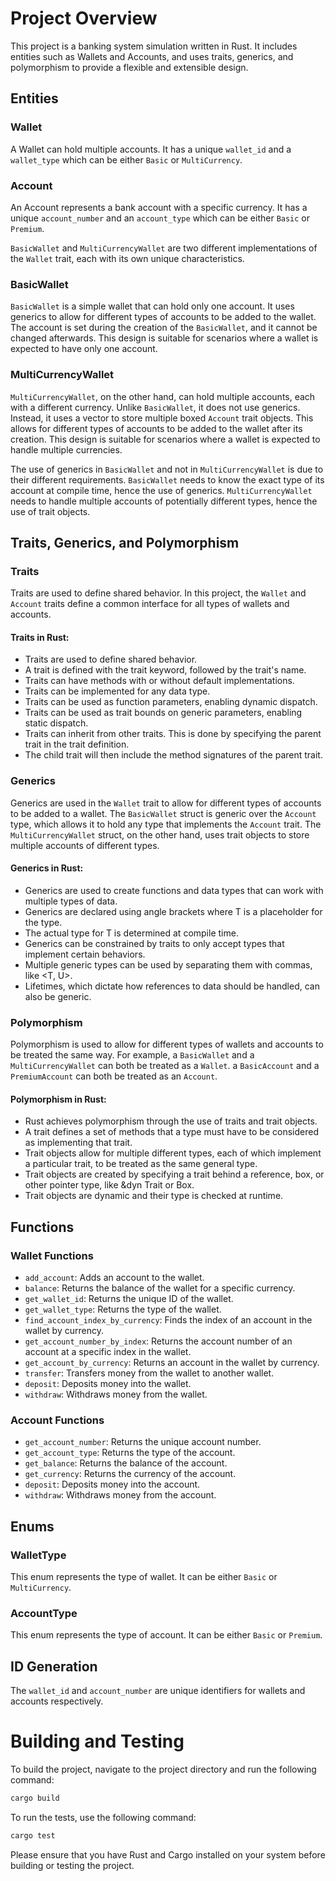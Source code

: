 # Project Overview

This project is a banking system simulation written in Rust. It includes entities such as Wallets and Accounts, and uses traits, generics, and polymorphism to provide a flexible and extensible design.

## Entities

### Wallet

A Wallet can hold multiple accounts. It has a unique `wallet_id` and a `wallet_type` which can be either `Basic` or `MultiCurrency`.

### Account

An Account represents a bank account with a specific currency. 
It has a unique `account_number` and an `account_type` which can be either `Basic` or `Premium`.


`BasicWallet` and `MultiCurrencyWallet` are two different implementations of the `Wallet` trait, 
each with its own unique characteristics.

### BasicWallet

`BasicWallet` is a simple wallet that can hold only one account. 
It uses generics to allow for different types of accounts to be added to the wallet. 
The account is set during the creation of the `BasicWallet`, and it cannot be changed afterwards. 
This design is suitable for scenarios where a wallet is expected to have only one account.

### MultiCurrencyWallet

`MultiCurrencyWallet`, on the other hand, can hold multiple accounts, each with a different currency. 
Unlike `BasicWallet`, it does not use generics. Instead, it uses a vector to store multiple boxed `Account` trait objects. 
This allows for different types of accounts to be added to the wallet after its creation. 
This design is suitable for scenarios where a wallet is expected to handle multiple currencies.

The use of generics in `BasicWallet` and not in `MultiCurrencyWallet` is due to their different requirements. 
`BasicWallet` needs to know the exact type of its account at compile time, hence the use of generics. 
`MultiCurrencyWallet` needs to handle multiple accounts of potentially different types, hence the use of trait objects.

## Traits, Generics, and Polymorphism

### Traits

Traits are used to define shared behavior. In this project, the `Wallet` and `Account` traits define a common 
interface for all types of wallets and accounts.

#### Traits in Rust:  
- Traits are used to define shared behavior.
- A trait is defined with the trait keyword, followed by the trait's name.
- Traits can have methods with or without default implementations.
- Traits can be implemented for any data type.
- Traits can be used as function parameters, enabling dynamic dispatch.
- Traits can be used as trait bounds on generic parameters, enabling static dispatch.
- Traits can inherit from other traits. This is done by specifying the parent trait in the trait definition. 
- The child trait will then include the method signatures of the parent trait.

### Generics

Generics are used in the `Wallet` trait to allow for different types of accounts to be added to a wallet.
The `BasicWallet` struct is generic over the `Account` type, which allows it to hold any type that implements the `Account` trait.
The `MultiCurrencyWallet` struct, on the other hand, uses trait objects to store multiple accounts of different types.

#### Generics in Rust:  
* Generics are used to create functions and data types that can work with multiple types of data.
* Generics are declared using angle brackets <T> where T is a placeholder for the type.
* The actual type for T is determined at compile time.
* Generics can be constrained by traits to only accept types that implement certain behaviors.
* Multiple generic types can be used by separating them with commas, like <T, U>.
* Lifetimes, which dictate how references to data should be handled, can also be generic.


### Polymorphism

Polymorphism is used to allow for different types of wallets and accounts to be treated the same way. 
For example, a `BasicWallet` and a `MultiCurrencyWallet` can both be treated as a `Wallet`.
a `BasicAccount` and a `PremiumAccount` can both be treated as an `Account`.

#### Polymorphism in Rust:  
* Rust achieves polymorphism through the use of traits and trait objects.
* A trait defines a set of methods that a type must have to be considered as implementing that trait.
* Trait objects allow for multiple different types, each of which implement a particular trait, to be treated as the same general type.
* Trait objects are created by specifying a trait behind a reference, box, or other pointer type, like &dyn Trait or Box<dyn Trait>.
* Trait objects are dynamic and their type is checked at runtime.

## Functions

### Wallet Functions

- `add_account`: Adds an account to the wallet.
- `balance`: Returns the balance of the wallet for a specific currency.
- `get_wallet_id`: Returns the unique ID of the wallet.
- `get_wallet_type`: Returns the type of the wallet.
- `find_account_index_by_currency`: Finds the index of an account in the wallet by currency.
- `get_account_number_by_index`: Returns the account number of an account at a specific index in the wallet.
- `get_account_by_currency`: Returns an account in the wallet by currency.
- `transfer`: Transfers money from the wallet to another wallet.
- `deposit`: Deposits money into the wallet.
- `withdraw`: Withdraws money from the wallet.

### Account Functions

- `get_account_number`: Returns the unique account number.
- `get_account_type`: Returns the type of the account.
- `get_balance`: Returns the balance of the account.
- `get_currency`: Returns the currency of the account.
- `deposit`: Deposits money into the account.
- `withdraw`: Withdraws money from the account.

## Enums

### WalletType
This enum represents the type of wallet. It can be either `Basic` or `MultiCurrency`.

### AccountType
This enum represents the type of account. It can be either `Basic` or `Premium`.

## ID Generation
The `wallet_id` and `account_number` are unique identifiers for wallets and accounts respectively. 

# Building and Testing
To build the project, navigate to the project directory and run the following command:

```bash
cargo build
```

To run the tests, use the following command:

```bash
cargo test
```

Please ensure that you have Rust and Cargo installed on your system before building or testing the project.
